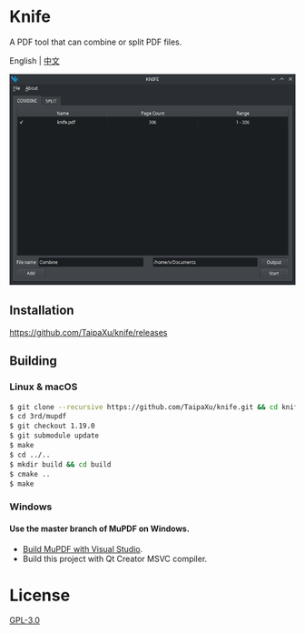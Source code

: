 # Knife

A PDF tool that can combine or split PDF files.

English | [中文](./README_ZH.md)

![](./app.png)

## Installation

https://github.com/TaipaXu/knife/releases

## Building

### Linux & macOS

```sh
$ git clone --recursive https://github.com/TaipaXu/knife.git && cd knife
$ cd 3rd/mupdf
$ git checkout 1.19.0
$ git submodule update
$ make
$ cd ../..
$ mkdir build && cd build
$ cmake ..
$ make
```

### Windows

#### Use the master branch of MuPDF on Windows.

* [Build MuPDF with Visual Studio](https://mupdf.com/docs/building.html).
* Build this project with Qt Creator MSVC compiler.

# License

[GPL-3.0](LICENSE)
